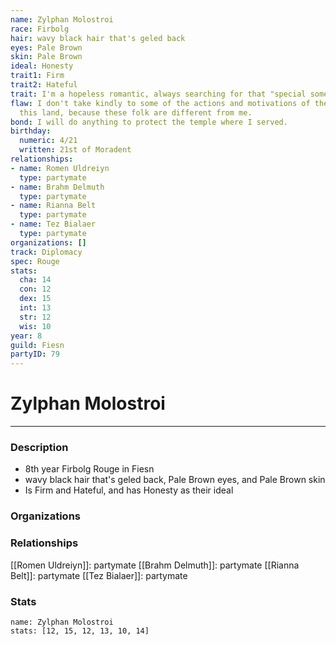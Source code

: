 ```yaml
---
name: Zylphan Molostroi
race: Firbolg
hair: wavy black hair that's geled back
eyes: Pale Brown
skin: Pale Brown
ideal: Honesty
trait1: Firm
trait2: Hateful
trait: I'm a hopeless romantic, always searching for that "special someone."
flaw: I don't take kindly to some of the actions and motivations of the people of
  this land, because these folk are different from me.
bond: I will do anything to protect the temple where I served.
birthday:
  numeric: 4/21
  written: 21st of Moradent
relationships:
- name: Romen Uldreiyn
  type: partymate
- name: Brahm Delmuth
  type: partymate
- name: Rianna Belt
  type: partymate
- name: Tez Bialaer
  type: partymate
organizations: []
track: Diplomacy
spec: Rouge
stats:
  cha: 14
  con: 12
  dex: 15
  int: 13
  str: 12
  wis: 10
year: 8
guild: Fiesn
partyID: 79
---
```

# Zylphan Molostroi
---
### Description
- 8th year Firbolg Rouge in Fiesn
- wavy black hair that's geled back, Pale Brown eyes, and Pale Brown skin
- Is Firm and Hateful, and has Honesty as their ideal

### Organizations
### Relationships
[[Romen Uldreiyn]]: partymate
[[Brahm Delmuth]]: partymate
[[Rianna Belt]]: partymate
[[Tez Bialaer]]: partymate
### Stats
```statblock
name: Zylphan Molostroi
stats: [12, 15, 12, 13, 10, 14]
```